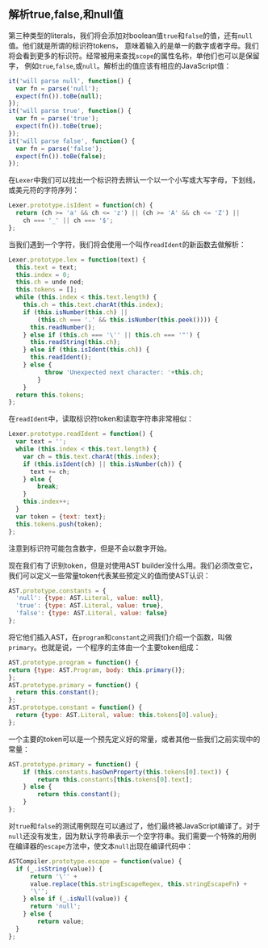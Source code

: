## 解析true,false,和null值
第三种类型的literals，我们将会添加对boolean值`true`和`false`的值，还有`null`值。他们就是所谓的标识符tokens，
意味着输入的是单一的数字或者字母。我们将会看到更多的标识符。经常被用来查找`scope`的属性名称，单他们也可以是保留字，
例如`true`,`false`,或`null`。解析出的值应该有相应的JavaScript值：
```js
it('will parse null', function() {
  var fn = parse('null');
  expect(fn()).toBe(null);
});
it('will parse true', function() {
  var fn = parse('true');
  expect(fn()).toBe(true);
});
it('will parse false', function() {
  var fn = parse('false');
  expect(fn()).toBe(false);
});
```
在`Lexer`中我们可以找出一个标识符去辨认一个以一个小写或大写字母，下划线，或美元符的字符序列：
```js
Lexer.prototype.isIdent = function(ch) {
  return (ch >= 'a' && ch <= 'z') || (ch >= 'A' && ch <= 'Z') ||
    ch === '_' || ch === '$';
};
```
当我们遇到一个字符，我们将会使用一个叫作`readIdent`的新函数去做解析：
```js
Lexer.prototype.lex = function(text) {
  this.text = text;
  this.index = 0;
  this.ch = unde ned;
  this.tokens = [];
  while (this.index < this.text.length) {
    this.ch = this.text.charAt(this.index);
    if (this.isNumber(this.ch) ||
        (this.ch === '.' && this.isNumber(this.peek()))) {
      this.readNumber();
    } else if (this.ch === '\'' || this.ch === '"') {
      this.readString(this.ch);
    } else if (this.isIdent(this.ch)) {
      this.readIdent();
    } else {
          throw 'Unexpected next character: '+this.ch;
        }
    }
  return this.tokens;
};
```
在`readIdent`中，读取标识符token和读取字符串非常相似：
```js
Lexer.prototype.readIdent = function() {
  var text = '';
  while (this.index < this.text.length) {
    var ch = this.text.charAt(this.index);
    if (this.isIdent(ch) || this.isNumber(ch)) {
      text += ch;
    } else {
        break;
    }
    this.index++;
  }
  var token = {text: text};
  this.tokens.push(token);
};
```
注意到标识符可能包含数字，但是不会以数字开始。

现在我们有了识别token，但是对使用AST  builder没什么用。我们必须改变它，我们可以定义一些常量token代表某些预定义的值而使AST认识：
```js
AST.prototype.constants = {
  'null': {type: AST.Literal, value: null},
  'true': {type: AST.Literal, value: true},
  'false': {type: AST.Literal, value: false}
};
```
将它他们插入AST，在`program`和`constant`之间我们介绍一个函数，叫做`primary`。也就是说，一个程序的主体由一个主要token组成：
```js
AST.prototype.program = function() {
return {type: AST.Program, body: this.primary()};
};
AST.prototype.primary = function() {
  return this.constant();
};
AST.prototype.constant = function() {
  return {type: AST.Literal, value: this.tokens[0].value};
};
```
一个主要的token可以是一个预先定义好的常量，或者其他一些我们之前实现中的常量：
```js
AST.prototype.primary = function() {
    if (this.constants.hasOwnProperty(this.tokens[0].text)) {
        return this.constants[this.tokens[0].text];
    } else {
        return this.constant();
    }
};
```
对`true`和`false`的测试用例现在可以通过了，他们最终被JavaScript编译了。对于`null`还没有发生，因为默认字符串表示一个空字符串。我们需要一个特殊的用例
在编译器的`escape`方法中，使文本`null`出现在编译代码中：
```js
ASTCompiler.prototype.escape = function(value) {
  if (_.isString(value)) {
      return '\'' +
      value.replace(this.stringEscapeRegex, this.stringEscapeFn) +
      '\'';
    } else if (_.isNull(value)) {
      return 'null';
    } else {
        return value;
  }
};
```